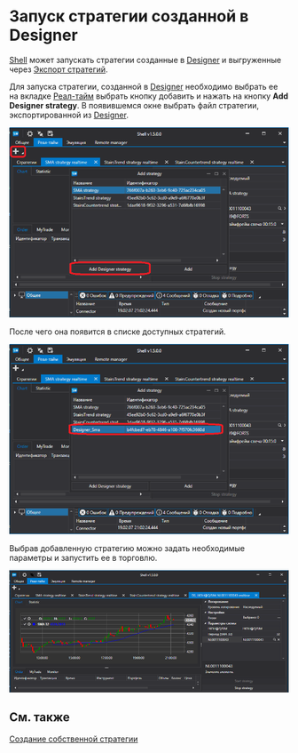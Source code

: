 # Запуск стратегии созданной в Designer

[Shell](Shell.md) может запускать стратегии созданные в [Designer](Designer.md) и выгруженные через [Экспорт стратегий](Designer_Export_strategies.md).

Для запуска стратегии, созданной в [Designer](Designer.md) необходимо выбрать ее на вкладке [Реал\-тайм](Shell_RealTime.md) выбрать кнопку добавить и нажать на кнопку **Add Designer strategy**. В появившемся окне выбрать файл стратегии, экспортированной из [Designer](Designer.md). 

![Shell run Designer strategy 00](../images/Shell_run_Designer_strategy_00.png)

После чего она появится в списке доступных стратегий.

![Shell run Designer strategy 01](../images/Shell_run_Designer_strategy_01.png)

Выбрав добавленную стратегию можно задать необходимые параметры и запустить ее в торговлю.

![Shell run Designer strategy 02](../images/Shell_run_Designer_strategy_02.png)

## См. также

[Создание собственной стратегии](Shell_custom_strategy.md)
